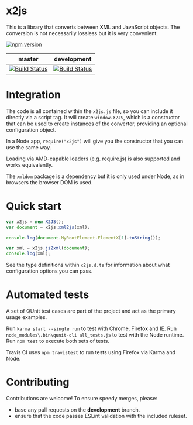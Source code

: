# x2js

This is a library that converts between XML and JavaScript objects.
The conversion is not necessarily lossless but it is very convenient.

[![npm version](https://badge.fury.io/js/x2js.svg)](https://badge.fury.io/js/x2js)

master | development
------ | -----------
[![Build Status](https://travis-ci.org/x2js/x2js.svg?branch=master)](https://travis-ci.org/x2js/x2js) | [![Build Status](https://travis-ci.org/x2js/x2js.svg?branch=development)](https://travis-ci.org/x2js/x2js)

# Integration

The code is all contained within the `x2js.js` file, so you can include it directly
via a script tag. It will create `window.X2JS`, which is a constructor that can be
used to create instances of the converter, providing an optional configuration object.

In a Node app, `require("x2js")` will give you the constructor that you can use the same way.

Loading via AMD-capable loaders (e.g. require.js) is also supported and works equivalently.

The `xmldom` package is a dependency but it is only used under Node, as in browsers the browser DOM is used.

# Quick start

```js
var x2js = new X2JS();
var document = x2js.xml2js(xml);

console.log(document.MyRootElement.ElementX[1].toString());

var xml = x2js.js2xml(document);
console.log(xml);
```

See the type definitions within `x2js.d.ts` for information about what configuration options you can pass.

# Automated tests

A set of QUnit test cases are part of the project and act as the primary usage examples.

Run `karma start --single run` to test with Chrome, Firefox and IE.
Run `node_modules\.bin\qunit-cli all_tests.js` to test with the Node runtime.
Run `npm test` to execute both sets of tests.

Travis CI uses `npm travistest` to run tests using Firefox via Karma and Node.

# Contributing

Contributions are welcome! To ensure speedy merges, please:

* base any pull requests on the **development** branch.
* ensure that the code passes ESLint validation with the included ruleset.
